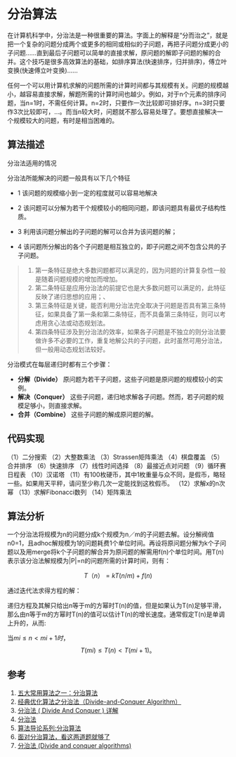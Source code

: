 # 分治算法

在计算机科学中，分治法是一种很重要的算法。字面上的解释是“分而治之”，就是把一个复杂的问题分成两个或更多的相同或相似的子问题，再把子问题分成更小的子问题……直到最后子问题可以简单的直接求解，原问题的解即子问题的解的合并。这个技巧是很多高效算法的基础，如排序算法(快速排序，归并排序)，傅立叶变换(快速傅立叶变换)……

任何一个可以用计算机求解的问题所需的计算时间都与其规模有关。问题的规模越小，越容易直接求解，解题所需的计算时间也越少。例如，对于n个元素的排序问题，当n=1时，不需任何计算。n=2时，只要作一次比较即可排好序。n=3时只要作3次比较即可，…。而当n较大时，问题就不那么容易处理了。要想直接解决一个规模较大的问题，有时是相当困难的。

## 算法描述

分治法适用的情况

分治法所能解决的问题一般具有以下几个特征

- 1 该问题的规模缩小到一定的程度就可以容易地解决

- 2 该问题可以分解为若干个规模较小的相同问题，即该问题具有最优子结构性质。

- 3 利用该问题分解出的子问题的解可以合并为该问题的解；

- 4 该问题所分解出的各个子问题是相互独立的，即子问题之间不包含公共的子子问题。

> 1. 第一条特征是绝大多数问题都可以满足的，因为问题的计算复杂性一般是随着问题规模的增加而增加。
> 2. 第二条特征是应用分治法的前提它也是大多数问题可以满足的，此特征反映了递归思想的应用；、
> 3. 第三条特征是关键，能否利用分治法完全取决于问题是否具有第三条特征，如果具备了第一条和第二条特征，而不具备第三条特征，则可以考虑用贪心法或动态规划法。
> 4. 第四条特征涉及到分治法的效率，如果各子问题是不独立的则分治法要做许多不必要的工作，重复地解公共的子问题，此时虽然可用分治法，但一般用动态规划法较好。

分治模式在每层递归时都有三个步骤：

- **分解（Divide）** 原问题为若干子问题，这些子问题是原问题的规模较小的实例。
- **解决（Conquer）** 这些子问题，递归地求解各子问题。然而，若子问题的规模足够小，则直接求解。
- **合并（Combine）** 这些子问题的解成原问题的解。

## 代码实现

（1）二分搜索
（2）大整数乘法
（3）Strassen矩阵乘法
（4）棋盘覆盖
（5）合并排序
（6）快速排序
（7）线性时间选择
（8）最接近点对问题
（9）循环赛日程表
（10）汉诺塔
（11）有100枚硬币，其中1枚重量与众不同，是假币，略轻一些。如果用天平秤，请问至少称几次一定能找到这枚假币。
（12）求解x的n次幂
（13）求解Fibonacci数列
（14）矩阵乘法

## 算法分析

一个分治法将规模为n的问题分成k个规模为n／m的子问题去解。设分解阀值n0=1，且adhoc解规模为1的问题耗费1个单位时间。再设将原问题分解为k个子问题以及用merge将k个子问题的解合并为原问题的解需用f(n)个单位时间。用T(n)表示该分治法解规模为|P|=n的问题所需的计算时间，则有：

 $$T（n）= k T(n/m)+f(n)$$

通过迭代法求得方程的解：

递归方程及其解只给出n等于m的方幂时T(n)的值，但是如果认为T(n)足够平滑，那么由n等于m的方幂时T(n)的值可以估计T(n)的增长速度。通常假定T(n)是单调上升的，从而:

当$mi≤n<mi+1时$，
$$T(mi)≤T(n)<T(mi+1)。$$

## 参考

1. [五大常用算法之一：分治算法](https://www.cnblogs.com/steven_oyj/archive/2010/05/22/1741370.html)
2. [经典优化算法之分治法（Divide-and-Conquer Algorithm）](https://zhuanlan.zhihu.com/p/45986027)
3. [分治法 ( Divide And Conquer ) 详解](https://blog.csdn.net/xlinsist/article/details/79198842)
4. [分治法](https://www.hahack.com/wiki/algorithms-divide-and-conquer.html)
5. [算法导论系列:分治算法](https://bixuwen.com/post/5c3fdae9e51d45522264260b)
6. [面对分治算法，看这两道题就够了](https://www.imooc.com/article/34899)
7. [分治法 (Divide and conquer algorithms)](https://www.dreamxu.com/books/dsa/dc/)

